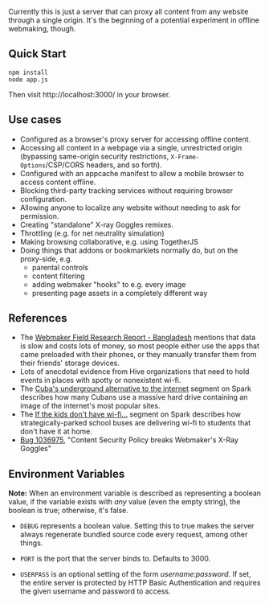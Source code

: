 Currently this is just a server that can proxy all content
from any website through a single origin. It's the beginning
of a potential experiment in offline webmaking, though.

## Quick Start

```
npm install
node app.js
```

Then visit http://localhost:3000/ in your browser.

## Use cases

* Configured as a browser's proxy server for accessing
  offline content.
* Accessing all content in a webpage via a single, unrestricted
  origin (bypassing same-origin security restrictions,
  `X-Frame-Options`/CSP/CORS headers, and so forth).
* Configured with an appcache manifest to allow a mobile
  browser to access content offline.
* Blocking third-party tracking services without requiring browser
  configuration.
* Allowing anyone to localize any website without needing
  to ask for permission.
* Creating "standalone" X-ray Goggles remixes.
* Throttling (e.g. for net neutrality simulation)
* Making browsing collaborative, e.g. using TogetherJS
* Doing things that addons or bookmarklets normally do, but on
  the proxy-side, e.g.
  * parental controls
  * content filtering
  * adding webmaker "hooks" to e.g. every image
  * presenting page assets in a completely different way

## References

* The [Webmaker Field Research Report - Bangladesh][bangladesh]
  mentions that data is slow and costs lots of money, so most
  people either use the apps that came preloaded with their
  phones, or they manually transfer them from their friends'
  storage devices.
* Lots of anecdotal evidence from Hive organizations that need to
  hold events in places with spotty or nonexistent wi-fi.
* The [Cuba's underground alternative to the internet][cuba]
  segment on Spark describes how many Cubans use a massive hard
  drive containing an image of the internet's most popular
  sites.
* The [If the kids don't have wi-fi...][schoolbus] segment on
  Spark describes how strategically-parked school buses
  are delivering wi-fi to students that don't have it at home.
* [Bug 1036975][], "Content Security Policy breaks Webmaker's
  X-Ray Goggles"

## Environment Variables

**Note:** When an environment variable is described as representing a
boolean value, if the variable exists with *any* value (even the empty
string), the boolean is true; otherwise, it's false.

* `DEBUG` represents a boolean value. Setting this to true makes the server
  always regenerate bundled source code every request, among other things.

* `PORT` is the port that the server binds to. Defaults to 3000.

* `USERPASS` is an optional setting of the form *username:password*. If
  set, the entire server is protected by HTTP Basic Authentication
  and requires the given username and password to access.

<!-- Links -->

  [bangladesh]: https://webmaker-dist.s3.amazonaws.com/reports/bangladesh.pdf
  [cuba]: http://www.cbc.ca/radio/spark/273-school-bus-wi-fi-cuba-s-alternative-internet-capitalism-2-0-and-more-1.2928720/cuba-s-underground-alternative-to-the-internet-1.2928731
  [schoolbus]: http://www.cbc.ca/radio/spark/273-school-bus-wi-fi-cuba-s-alternative-internet-capitalism-2-0-and-more-1.2928720/if-the-kids-don-t-have-wi-fi-the-school-bus-will-it-bring-it-to-them-1.2928738
  [Bug 1036975]: https://bugzilla.mozilla.org/show_bug.cgi?id=1036975
